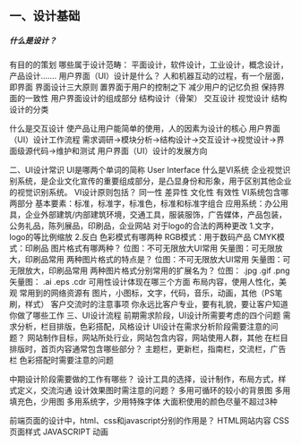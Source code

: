 ## 一、设计基础
##### 什么是设计？
有目的的策划
哪些属于设计范畴：
平面设计，软件设计，工业设计，概念设计，产品设计…….
用户界面（UI）设计是什么？
人和机器互动的过程，有一个层面，即界面
界面设计三大原则
置界面于用户的控制之下
减少用户的记忆负担
保持界面的一致性
用户界面设计的组成部分
结构设计（骨架）
交互设计
视觉设计
结构设计的分类

什么是交互设计
使产品让用户能简单的使用，人的因素为设计的核心
用户界面（UI）设计工作流程
需求调研->模块分析->结构设计->交互设计->视觉设计->界面级源代码->维护和测试
用户界面（UI）设计的发展方向

二、UI设计常识
UI是哪两个单词的简称
User Interface
什么是VI系统
企业视觉识别系统，是企业文化宣传的重要组成部分，是凸显身份和形象，用于区别其他企业的视觉识别系统。
VI设计原则包括？
同一性
差异性
文化性
有效性
VI系统包含哪两部分
基本要素：标准，标准字，标准色，标准和标准字组合
应用系统：办公用具，企业外部建筑/内部建筑环境，交通工具，服装服饰，广告媒体，产品包装，公务礼品，陈列展品，印刷品，企业网站
对于logo的合法的两种更改
1.文字，logo的等比例缩放
2.反白
色彩模式有哪两种
RGB模式：用于数码产品
CMYK模式：印刷品
图片格式有哪两种？
位图：不可无限放大UI常用
矢量图：可无限放大，印刷品常用
两种图片格式的特点是？
位图：不可无限放大UI常用
矢量图：可无限放大，印刷品常用
两种图片格式分别常用的扩展名为？
位图： .jpg  .gif  .png
矢量图： .ai   .eps  .cdr
可用性设计体现在哪三个方面
布局内容，使用人性化，美观
常用到的网络资源有
图片，小图标，文字，代码，音乐，动画，其他（PS笔刷，样式）
客户交流时的注意事项
你永远比客户专业，要有礼貌，要让客户知道你做了哪些工作
三、UI设计流程
前期需求阶段，UI设计所需要考虑的四个问题
需求分析，栏目排版，色彩搭配，风格设计
UI设计在需求分析阶段需要注意的问题？
网站制作目标，网站所处行业，网站包含内容，网站使用人群，其他
在栏目排版时，首页内容通常包含哪些部分？
主题栏，更新栏，指南栏，交流栏，广告栏
色彩搭配时需要注意的问题

中期设计阶段需要做的工作有哪些？
设计工具的选择，设计制作，布局方式，样式定义，交流沟通
设计效果图时需注意的问题？
多用可循环的较小的背景图
多用填充色，少用图
多用系统字，少用特殊字体
大面积使用的颜色尽量不超过3种

前端页面的设计中，html、css和javascript分别的作用是？
HTML网站内容
CSS页面样式
JAVASCRIPT 动画

